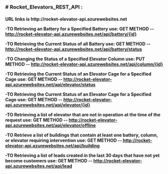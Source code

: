 
###  # Rocket_Elevators_REST_API :
<h4> URL links is http://rocket-elevator-api.azurewebsites.net 
  

-TO Retrieving an Battery for a Specified Battery use:
GET METHOD -- http://rocket-elevator-api.azurewebsites.net/api/battery/{id}

-TO Retrieving the Current Status of all Battery use:
GET METHOD -- http://rocket-elevator-api.azurewebsites.net/api/battery/status

-TO Changing the Status of a Specified Elevator Column use:
PUT METHOD -- http://rocket-elevator-api.azurewebsites.net/api/column/{id}

-TO Retrieving the Current Status of an Elevator Cage for a Specified Cage use:
GET METHOD -- http://rocket-elevator-api.azurewebsites.net/api/elevator/status

-TO Retrieving the Current Status of an Elevator Cage for a Specified Cage use:
GET METHOD -- http://rocket-elevator-api.azurewebsites.net/api/elevator/{id}

-TO Retrieving a list of elevator that are not in operation at the time of the request use:
GET METHOD -- http://rocket-elevator-api.azurewebsites.net/api/elevator/offline

-TO Retrieve a list of buildings that contain at least one battery, column, or elevator requiring intervention use:
GET METHOD -- http://rocket-elevator-api.azurewebsites.net/api/building

-TO Retrieving a list of leads created in the last 30 days that have not yet become customers use:
GET METHOD -- http://rocket-elevator-api.azurewebsites.net/api/lead




